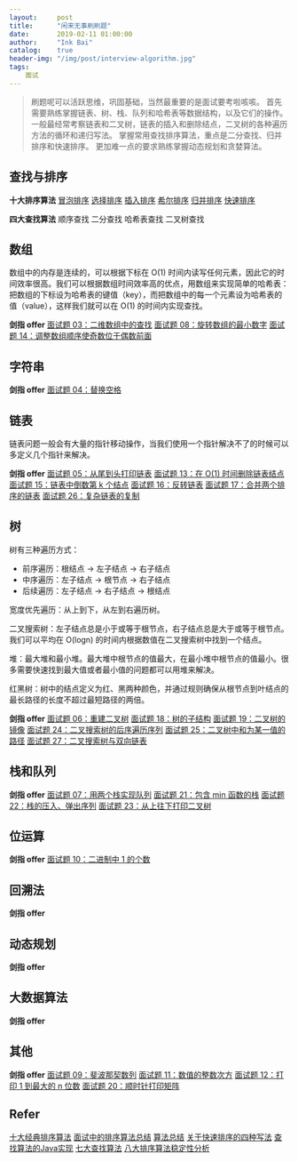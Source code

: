 ```yaml
---
layout:     post
title:      "闲来无事刷刷题"
date:       2019-02-11 01:00:00
author:     "Ink Bai"
catalog:    true
header-img: "/img/post/interview-algorithm.jpg"
tags:
    面试
---
```

> 刷题呢可以活跃思维，巩固基础，当然最重要的是面试要考啦咳咳。
首先需要熟练掌握链表、树、栈、队列和哈希表等数据结构，以及它们的操作。
一般最经常考察链表和二叉树，链表的插入和删除结点，二叉树的各种遍历方法的循环和递归写法。
掌握常用查找排序算法，重点是二分查找、归并排序和快速排序。
更加难一点的要求熟练掌握动态规划和贪婪算法。

## 查找与排序
**十大排序算法**
[冒泡排序](http://baixin.ink/2019/01/29/bubble-sort/)
[选择排序](http://baixin.ink/2019/01/29/sellection-sort/)
[插入排序](http://baixin.ink/2019/01/29/insertion-sort/)
[希尔排序](http://baixin.ink/2019/01/29/shell-sort/)
[归并排序](http://baixin.ink/2019/01/29/merge-sort/)
[快速排序](http://baixin.ink/2019/01/29/quick-sort/)

**四大查找算法**
顺序查找
二分查找
哈希表查找
二叉树查找

## 数组
数组中的内存是连续的，可以根据下标在 O(1) 时间内读写任何元素，因此它的时间效率很高。我们可以根据数组时间效率高的优点，用数组来实现简单的哈希表：把数组的下标设为哈希表的键值（key），而把数组中的每一个元素设为哈希表的值（value），这样我们就可以在 O(1) 的时间内实现查找。

**剑指 offer**
[面试题 03：二维数组中的查找](http://baixin.ink/2018/11/23/offer-sword-3/)
[面试题 08：旋转数组的最小数字](http://baixin.ink/2019/01/01/offer-sword-8/)
[面试题 14：调整数组顺序使奇数位于偶数前面](http://baixin.ink/2019/01/08/offer-sword-14/)

## 字符串
**剑指 offer**
[面试题 04：替换空格](http://baixin.ink/2018/11/27/offer-sword-4/)

## 链表
链表问题一般会有大量的指针移动操作，当我们使用一个指针解决不了的时候可以多定义几个指针来解决。

**剑指 offer**
[面试题 05：从尾到头打印链表](http://baixin.ink/2018/11/27/offer-sword-5/)
[面试题 13：在 O(1) 时间删除链表结点](http://baixin.ink/2019/01/08/offer-sword-13/)
[面试题 15：链表中倒数第 k 个结点](http://baixin.ink/2019/01/08/offer-sword-15/)
[面试题 16：反转链表](http://baixin.ink/2019/01/09/offer-sword-16/)
[面试题 17：合并两个排序的链表](http://baixin.ink/2019/01/09/offer-sword-17/)
[面试题 26：复杂链表的复制](http://baixin.ink/2019/03/21/offer-sword-26/)

## 树
树有三种遍历方式：

- 前序遍历：根结点 -> 左子结点 -> 右子结点
- 中序遍历：左子结点 -> 根节点 -> 右子结点
- 后续遍历：左子结点 -> 右子结点 -> 根结点

宽度优先遍历：从上到下，从左到右遍历树。

二叉搜索树：左子结点总是小于或等于根节点，右子结点总是大于或等于根节点。我们可以平均在 O(logn) 的时间内根据数值在二叉搜索树中找到一个结点。

堆：最大堆和最小堆。最大堆中根节点的值最大，在最小堆中根节点的值最小。很多需要快速找到最大值或者最小值的问题都可以用堆来解决。

红黑树：树中的结点定义为红、黑两种颜色，并通过规则确保从根节点到叶结点的最长路径的长度不超过最短路径的两倍。

**剑指 offer**
[面试题 06：重建二叉树](http://baixin.ink/2018/11/29/offer-sword-6/)
[面试题 18：树的子结构](http://baixin.ink/2019/01/10/offer-sword-18/)
[面试题 19：二叉树的镜像](http://baixin.ink/2019/01/10/offer-sword-19/)
[面试题 24：二叉搜索树的后序遍历序列](http://baixin.ink/2019/01/11/offer-sword-24/)
[面试题 25：二叉树中和为某一值的路径](http://baixin.ink/2019/03/11/offer-sword-25/)
[面试题 27：二叉搜索树与双向链表](http://baixin.ink/2019/04/06/offer-sword-27/)

## 栈和队列
**剑指 offer**
[面试题 07：用两个栈实现队列](http://baixin.ink/2018/11/29/offer-sword-7/)
[面试题 21：包含 min 函数的栈](http://baixin.ink/2019/01/10/offer-sword-21/)
[面试题 22：栈的压入、弹出序列](http://baixin.ink/2019/01/10/offer-sword-22/)
[面试题 23：从上往下打印二叉树](http://baixin.ink/2019/01/11/offer-sword-23/)

## 位运算
**剑指 offer**
[面试题 10：二进制中 1 的个数](http://baixin.ink/2019/01/07/offer-sword-10/)

## 回溯法
**剑指 offer**

## 动态规划
**剑指 offer**

## 大数据算法
**剑指 offer**

## 其他
**剑指 offer**
[面试题 09：斐波那契数列](http://baixin.ink/2019/01/02/offer-sword-9/)
[面试题 11：数值的整数次方](http://baixin.ink/2019/01/07/offer-sword-11/)
[面试题 12：打印 1 到最大的 n 位数](http://baixin.ink/2019/01/08/offer-sword-12/)
[面试题 20：顺时针打印矩阵](http://baixin.ink/2019/01/10/offer-sword-20/)

## Refer
[十大经典排序算法](https://github.com/hustcc/JS-Sorting-Algorithm)
[面试中的排序算法总结](https://www.cnblogs.com/wxisme/p/5243631.html)
[算法总结](https://www.cnblogs.com/chengxiao/category/880910.html)
[关于快速排序的四种写法](https://segmentfault.com/a/1190000004410119)
[查找算法的Java实现](https://www.jianshu.com/p/b07c69a91535)
[七大查找算法](http://www.cnblogs.com/maybe2030/p/4715035.html)
[八大排序算法稳定性分析](https://zhuanlan.zhihu.com/p/36120420)
